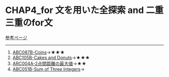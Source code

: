 # CHAP4_for 文を用いた全探索 and 二重三重のfor文

[参考ページ](http://bit.ly/2W0Z9UB)

---

1. [ABC087B-Coins](https://atcoder.jp/contests/abc087/tasks/abc087_b)→★★★
1. [ABC105B-Cakes and Donuts](https://atcoder.jp/contests/abc105/tasks/abc105_b)→★★★
1. [ARC004A-2点間距離の最大値](https://atcoder.jp/contests/arc004/tasks/arc004_1)→★★
1. [ABC051B-Sum of Three Integers](https://atcoder.jp/contests/abc051/tasks/abc051_b)→
